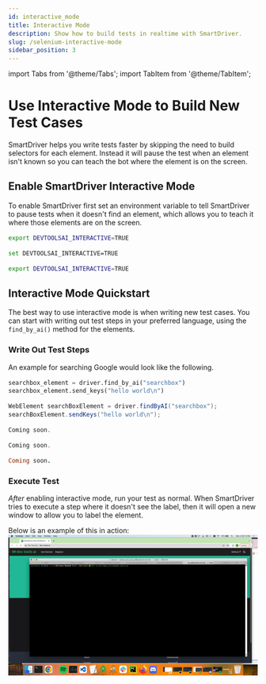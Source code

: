 ```yaml
---
id: interactive_mode
title: Interactive Mode
description: Show how to build tests in realtime with SmartDriver.
slug: /selenium-interactive-mode
sidebar_position: 3
---
```


import Tabs from '@theme/Tabs';
import TabItem from '@theme/TabItem';

# Use Interactive Mode to Build New Test Cases
SmartDriver helps you write tests faster by skipping the need to build selectors for each element. Instead it will pause the test when an element isn't known so you can teach the bot where the element is on the screen.

## Enable SmartDriver Interactive Mode
To enable SmartDriver first set an environment variable to tell SmartDriver to pause tests when it doesn't find an element, which allows you to teach it where those elements are on the screen.
<Tabs groupId="OS-choice">
<TabItem value="mac" label="MacOS">

```sh
export DEVTOOLSAI_INTERACTIVE=TRUE
```

</TabItem>
<TabItem value="windows" label="Windows">

```sh
set DEVTOOLSAI_INTERACTIVE=TRUE
```

</TabItem>
<TabItem value="linux" label="Linux">

```sh
export DEVTOOLSAI_INTERACTIVE=TRUE
```

</TabItem>
</Tabs>

## Interactive Mode Quickstart
The best way to use interactive mode is when writing new test cases. You can start with writing out test steps in your preferred language, using the `find_by_ai()` method for the elements.


### Write Out Test Steps
An example for searching Google would look like the following.

<Tabs groupId="language-choice">
<TabItem value="py" label="Python">

```py
searchbox_element = driver.find_by_ai("searchbox")
searchbox_element.send_keys("hello world\n")
```

</TabItem>
<TabItem value="java" label="Java">

```java
WebElement searchBoxElement = driver.findByAI("searchbox");
searchBoxElement.sendKeys("hello world\n");
```

</TabItem>
<TabItem value="csharp" label="C#">

```c#
Coming soon.
```

</TabItem>
<TabItem value="js" label="JavaScript">

```js
Coming soon.
```

</TabItem>
<TabItem value="rb" label="Ruby">

```rb
Coming soon.
```

</TabItem>
</Tabs>

### Execute Test
*After* enabling interactive mode, run your test as normal. When SmartDriver tries to execute a step where it doesn't see the label, then it will open a new window to allow you to label the element.

Below is an example of this in action:
![Interactive Test Example](../../static/img/interactive.gif)